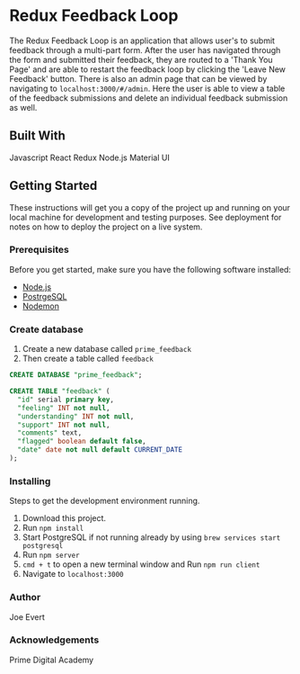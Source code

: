 # Redux Feedback Loop

The Redux Feedback Loop is an application that allows user's to submit feedback through a multi-part form. After the user has navigated through the form and submitted their feedback, they are routed to a 'Thank You Page' and are able to restart the feedback loop by clicking the 'Leave New Feedback' button. There is also an admin page that can be viewed by navigating to `localhost:3000/#/admin`. Here the user is able to view a table of the feedback submissions and delete an individual feedback submission as well.

## Built With

Javascript
React
Redux
Node.js
Material UI

## Getting Started

These instructions will get you a copy of the project up and running on your local machine for development and testing purposes. See deployment for notes on how to deploy the project on a live system.

### Prerequisites

Before you get started, make sure you have the following software installed:

- [Node.js](https://nodejs.org/en/)
- [PostrgeSQL](https://www.postgresql.org/)
- [Nodemon](https://nodemon.io/)

### Create database

1. Create a new database called `prime_feedback`
2. Then create a table called `feedback`

```SQL
CREATE DATABASE "prime_feedback";

CREATE TABLE "feedback" (
  "id" serial primary key,
  "feeling" INT not null,
  "understanding" INT not null,
  "support" INT not null,
  "comments" text,
  "flagged" boolean default false,
  "date" date not null default CURRENT_DATE
);
```

### Installing

Steps to get the development environment running.

1. Download this project.
2. Run `npm install`
3. Start PostgreSQL if not running already by using `brew services start postgresql`
4. Run `npm server`
5. `cmd + t` to open a new terminal window and Run `npm run client`
6. Navigate to `localhost:3000`

### Author

Joe Evert

### Acknowledgements

Prime Digital Academy